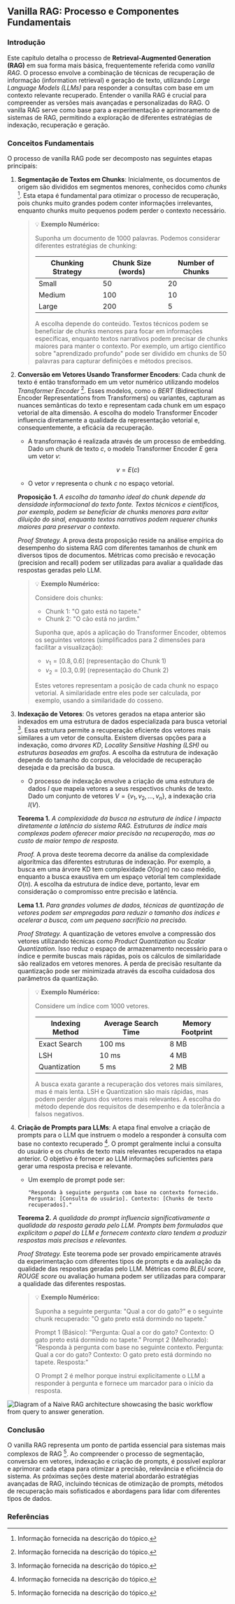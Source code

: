 ## Vanilla RAG: Processo e Componentes Fundamentais

### Introdução

Este capítulo detalha o processo de **Retrieval-Augmented Generation (RAG)** em sua forma mais básica, frequentemente referida como *vanilla RAG*. O processo envolve a combinação de técnicas de recuperação de informação (information retrieval) e geração de texto, utilizando *Large Language Models (LLMs)* para responder a consultas com base em um contexto relevante recuperado. Entender o vanilla RAG é crucial para compreender as versões mais avançadas e personalizadas do RAG. O vanilla RAG serve como base para a experimentação e aprimoramento de sistemas de RAG, permitindo a exploração de diferentes estratégias de indexação, recuperação e geração.

### Conceitos Fundamentais

O processo de vanilla RAG pode ser decomposto nas seguintes etapas principais:

1.  **Segmentação de Textos em Chunks**: Inicialmente, os documentos de origem são divididos em segmentos menores, conhecidos como *chunks* [^1]. Esta etapa é fundamental para otimizar o processo de recuperação, pois chunks muito grandes podem conter informações irrelevantes, enquanto chunks muito pequenos podem perder o contexto necessário.

    > 💡 **Exemplo Numérico:**
    >
    > Suponha um documento de 1000 palavras. Podemos considerar diferentes estratégias de chunking:
    >
    > | Chunking Strategy | Chunk Size (words) | Number of Chunks |
    > | ------------------ | ------------------ | ---------------- |
    > | Small              | 50                 | 20               |
    > | Medium             | 100                | 10               |
    > | Large              | 200                | 5                |
    >
    > A escolha depende do conteúdo. Textos técnicos podem se beneficiar de chunks menores para focar em informações específicas, enquanto textos narrativos podem precisar de chunks maiores para manter o contexto. Por exemplo, um artigo científico sobre "aprendizado profundo" pode ser dividido em chunks de 50 palavras para capturar definições e métodos precisos.

2.  **Conversão em Vetores Usando Transformer Encoders**: Cada chunk de texto é então transformado em um vetor numérico utilizando modelos *Transformer Encoder* [^1]. Esses modelos, como o *BERT* (Bidirectional Encoder Representations from Transformers) ou variantes, capturam as nuances semânticas do texto e representam cada chunk em um espaço vetorial de alta dimensão. A escolha do modelo Transformer Encoder influencia diretamente a qualidade da representação vetorial e, consequentemente, a eficácia da recuperação.

    *   A transformação é realizada através de um processo de embedding. Dado um chunk de texto $c$, o modelo Transformer Encoder $E$ gera um vetor $v$:

        $$v = E(c)$$

    *   O vetor $v$ representa o chunk $c$ no espaço vetorial.

    **Proposição 1.** *A escolha do tamanho ideal do chunk depende da densidade informacional do texto fonte. Textos técnicos e científicos, por exemplo, podem se beneficiar de chunks menores para evitar diluição do sinal, enquanto textos narrativos podem requerer chunks maiores para preservar o contexto.*

    *Proof Strategy.* A prova desta proposição reside na análise empírica do desempenho do sistema RAG com diferentes tamanhos de chunk em diversos tipos de documentos. Métricas como precisão e revocação (precision and recall) podem ser utilizadas para avaliar a qualidade das respostas geradas pelo LLM.

    > 💡 **Exemplo Numérico:**
    >
    > Considere dois chunks:
    >
    > *   Chunk 1: "O gato está no tapete."
    > *   Chunk 2: "O cão está no jardim."
    >
    > Suponha que, após a aplicação do Transformer Encoder, obtemos os seguintes vetores (simplificados para 2 dimensões para facilitar a visualização):
    >
    > *   $v_1 = [0.8, 0.6]$ (representação do Chunk 1)
    > *   $v_2 = [0.3, 0.9]$ (representação do Chunk 2)
    >
    > Estes vetores representam a posição de cada chunk no espaço vetorial. A similaridade entre eles pode ser calculada, por exemplo, usando a similaridade do cosseno.

3.  **Indexação de Vetores**: Os vetores gerados na etapa anterior são indexados em uma estrutura de dados especializada para busca vetorial [^1]. Essa estrutura permite a recuperação eficiente dos vetores mais similares a um vetor de consulta. Existem diversas opções para a indexação, como *árvores KD*, *Locality Sensitive Hashing (LSH)* ou *estruturas baseadas em grafos*. A escolha da estrutura de indexação depende do tamanho do corpus, da velocidade de recuperação desejada e da precisão da busca.

    *   O processo de indexação envolve a criação de uma estrutura de dados $I$ que mapeia vetores a seus respectivos chunks de texto. Dado um conjunto de vetores $V = \{v_1, v_2, \ldots, v_n\}$, a indexação cria $I(V)$.

    **Teorema 1.** *A complexidade da busca na estrutura de índice $I$ impacta diretamente a latência do sistema RAG. Estruturas de índice mais complexas podem oferecer maior precisão na recuperação, mas ao custo de maior tempo de resposta.*

    *Proof.* A prova deste teorema decorre da análise da complexidade algorítmica das diferentes estruturas de indexação. Por exemplo, a busca em uma árvore KD tem complexidade $O(\log n)$ no caso médio, enquanto a busca exaustiva em um espaço vetorial tem complexidade $O(n)$. A escolha da estrutura de índice deve, portanto, levar em consideração o compromisso entre precisão e latência.

    **Lema 1.1.** *Para grandes volumes de dados, técnicas de quantização de vetores podem ser empregadas para reduzir o tamanho dos índices e acelerar a busca, com um pequeno sacrifício na precisão.*

    *Proof Strategy.* A quantização de vetores envolve a compressão dos vetores utilizando técnicas como *Product Quantization* ou *Scalar Quantization*. Isso reduz o espaço de armazenamento necessário para o índice e permite buscas mais rápidas, pois os cálculos de similaridade são realizados em vetores menores. A perda de precisão resultante da quantização pode ser minimizada através da escolha cuidadosa dos parâmetros da quantização.

    > 💡 **Exemplo Numérico:**
    >
    > Considere um índice com 1000 vetores.
    >
    > | Indexing Method | Average Search Time | Memory Footprint |
    > | --------------- | ------------------- | ---------------- |
    > | Exact Search    | 100 ms              | 8 MB             |
    > | LSH             | 10 ms               | 4 MB             |
    > | Quantization    | 5 ms                | 2 MB             |
    >
    > A busca exata garante a recuperação dos vetores mais similares, mas é mais lenta. LSH e Quantization são mais rápidas, mas podem perder alguns dos vetores mais relevantes. A escolha do método depende dos requisitos de desempenho e da tolerância a falsos negativos.

4.  **Criação de Prompts para LLMs**: A etapa final envolve a criação de prompts para o LLM que instruem o modelo a responder à consulta com base no contexto recuperado [^1]. O prompt geralmente inclui a consulta do usuário e os chunks de texto mais relevantes recuperados na etapa anterior. O objetivo é fornecer ao LLM informações suficientes para gerar uma resposta precisa e relevante.

    *   Um exemplo de prompt pode ser:

        `"Responda à seguinte pergunta com base no contexto fornecido. Pergunta: [Consulta do usuário]. Contexto: [Chunks de texto recuperados]."`

    **Teorema 2.** *A qualidade do prompt influencia significativamente a qualidade da resposta gerada pelo LLM. Prompts bem formulados que explicitam o papel do LLM e fornecem contexto claro tendem a produzir respostas mais precisas e relevantes.*

    *Proof Strategy.* Este teorema pode ser provado empiricamente através da experimentação com diferentes tipos de prompts e da avaliação da qualidade das respostas geradas pelo LLM. Métricas como *BLEU score*, *ROUGE score* ou avaliação humana podem ser utilizadas para comparar a qualidade das diferentes respostas.

    > 💡 **Exemplo Numérico:**
    >
    > Suponha a seguinte pergunta: "Qual a cor do gato?" e o seguinte chunk recuperado: "O gato preto está dormindo no tapete."
    >
    > Prompt 1 (Básico): "Pergunta: Qual a cor do gato? Contexto: O gato preto está dormindo no tapete."
    > Prompt 2 (Melhorado): "Responda à pergunta com base no seguinte contexto. Pergunta: Qual a cor do gato? Contexto: O gato preto está dormindo no tapete. Resposta:"
    >
    > O Prompt 2 é melhor porque instrui explicitamente o LLM a responder à pergunta e fornece um marcador para o início da resposta.



![Diagram of a Naive RAG architecture showcasing the basic workflow from query to answer generation.](./../images/image4.png)

### Conclusão

O vanilla RAG representa um ponto de partida essencial para sistemas mais complexos de RAG [^1]. Ao compreender o processo de segmentação, conversão em vetores, indexação e criação de prompts, é possível explorar e aprimorar cada etapa para otimizar a precisão, relevância e eficiência do sistema. As próximas seções deste material abordarão estratégias avançadas de RAG, incluindo técnicas de otimização de prompts, métodos de recuperação mais sofisticados e abordagens para lidar com diferentes tipos de dados.

### Referências

[^1]: Informação fornecida na descrição do tópico.
<!-- END -->